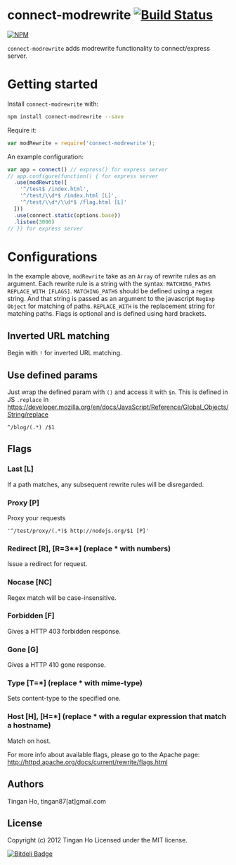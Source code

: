 connect-modrewrite [![Build Status](https://travis-ci.org/tinganho/connect-modrewrite.png)](https://travis-ci.org/tinganho/connect-modrewrite)
========================

[![NPM](https://nodei.co/npm/connect-modrewrite.png?downloads=true&stars=true)](https://nodei.co/npm/connect-modrewrite/)

`connect-modrewrite` adds modrewrite functionality to connect/express server.

# Getting started
Install `connect-modrewrite` with:
```bash
npm install connect-modrewrite --save
```

Require it:

```javascript
var modRewrite = require('connect-modrewrite');
```
An example configuration:

```javascript
var app = connect() // express() for express server
// app.configure(function() { for express server
  .use(modRewrite([
    '^/test$ /index.html',
    '^/test/\\d*$ /index.html [L]',
    '^/test/\\d*/\\d*$ /flag.html [L]'
  ]))
  .use(connect.static(options.base))
  .listen(3000)
// }) for express server
```

# Configurations
In the example above, `modRewrite` take as an `Array` of rewrite rules as an argument.
Each rewrite rule is a string with the syntax:
`MATCHING_PATHS REPLACE_WITH [FLAGS]`.
`MATCHING_PATHS` should be defined using a regex string. And that string is passed as an argument to the javascript `RegExp Object` for matching of paths. `REPLACE_WITH` is the replacement string for matching paths. Flags is optional and is defined using hard brackets.

## Inverted URL matching
Begin with `!` for inverted URL matching.

## Use defined params
Just wrap the defined param with `()` and access it with `$n`. This is defined in JS `.replace` in https://developer.mozilla.org/en/docs/JavaScript/Reference/Global_Objects/String/replace

`^/blog/(.*) /$1`

## Flags
### Last [L]
If a path matches, any subsequent rewrite rules will be disregarded.

### Proxy [P]
Proxy your requests
```javasript
'^/test/proxy/(.*)$ http://nodejs.org/$1 [P]'
```

### Redirect [R], \[R=3**\] (replace * with numbers)
Issue a redirect for request.

### Nocase [NC]
Regex match will be case-insensitive.

### Forbidden [F]
Gives a HTTP 403 forbidden response.

### Gone [G]
Gives a HTTP 410 gone response.

### Type \[T=*\] (replace * with mime-type)
Sets content-type to the specified one.

### Host [H], \[H=*\] (replace * with a regular expression that match a hostname)
Match on host.


For more info about available flags, please go to the Apache page:
http://httpd.apache.org/docs/current/rewrite/flags.html

## Authors
Tingan Ho, tingan87[at]gmail.com

## License
Copyright (c) 2012 Tingan Ho
Licensed under the MIT license.


[![Bitdeli Badge](https://d2weczhvl823v0.cloudfront.net/tinganho/connect-modrewrite/trend.png)](https://bitdeli.com/free "Bitdeli Badge")

